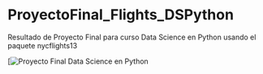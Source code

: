 # ProyectoFinal_Flights_DSPython
Resultado de Proyecto Final para curso Data Science en Python usando el paquete nycflights13

[![Proyecto Final Data Science en Python](https://vimeo.com/933327331)
